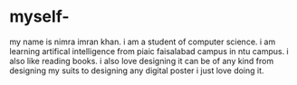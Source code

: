 # myself-
my name is nimra imran khan. 
i am a student of computer science.
i am learning artifical intelligence from piaic faisalabad campus in ntu campus.
i also like reading books.
i also love designing it can be of any kind from designing my suits to designing any digital poster i just love doing it.
